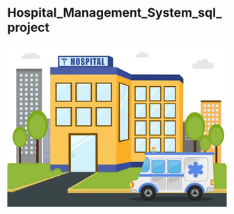 # Hospital_Management_System_sql_project

![](https://github.com/ab21bisht/Hospital_Management_System_sql_project/blob/main/img.jpg)

